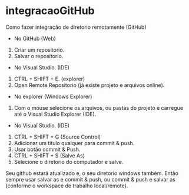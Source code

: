 # integracaoGitHub
Como fazer integração de diretorio remotamente (GitHub)

- No GitHub (Web)
1) Criar um repositorio.
2) Salvar o repositorio.

- No Visual Studio. (IDE)
1) CTRL + SHIFT + E. (explorer)
2) Open Remote Repositorio (já existe projeto e arquivos online).

- No explorer (Windows Explorer)
1) Com o mouse selecione os arquivos, ou pastas do projeto e carregue até o Visual Studio Explorer (IDE).

- No Visual Studio. (IDE)
1) CTRL + SHIFT + G (Source Control)
2) Adicionar um titulo qualquer para commit & push.
3) Usar botão commit & Push.
4) CTRL + SHIFT + S (Salve As)
5) Selecione o diretorio do computador e salve.


Seu github estará atualizado e, o seu diretorio windows também. Então sempre usar salvar as e commit & push, ou commit & push e salvar as (conforme o workspace de trabalho local/remote).